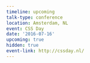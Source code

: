```yaml
---
timeline: upcoming
talk-type: conference
location: Amsterdam, NL
event: CSS Day
date: '2016-07-16'
upcoming: true
hidden: true
event-link: http://cssday.nl/
---
```

